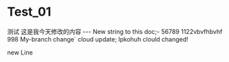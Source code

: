 # Test_01
测试
这是我今天修改的内容 ---
New string to this doc;-
56789
1122vbvfhbvhf
998 My-branch change`
cloud update;
lpkohuh  clould changed!

new Line 
